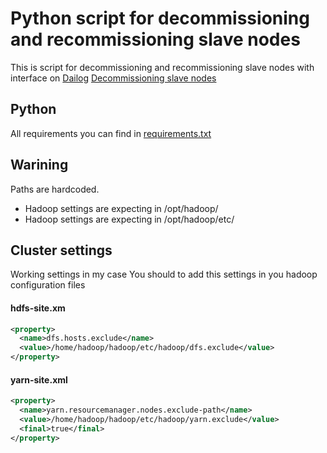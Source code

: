 # Python script for decommissioning and recommissioning slave nodes
This is script for decommissioning and recommissioning slave nodes with interface on [Dailog](https://en.wikipedia.org/wiki/Dialog_\(software\))
[Decommissioning slave nodes](https://www.ibm.com/support/knowledgecenter/en/SSPT3X_4.1.0/com.ibm.swg.im.infosphere.biginsights.admin.doc/doc/iop_decom_nodes.htmls)
## Python
All requirements you can find in [requirements.txt](requirements.txt)
## Warining
Paths are hardcoded. 
* Hadoop settings are expecting in /opt/hadoop/
* Hadoop settings are expecting in /opt/hadoop/etc/ 
## Cluster settings
Working settings in my case
You should to add this settings in you hadoop configuration files
#### hdfs-site.xm
```xml
<property>
  <name>dfs.hosts.exclude</name>
  <value>/home/hadoop/hadoop/etc/hadoop/dfs.exclude</value>
</property>
```
#### yarn-site.xml
```xml
<property>
  <name>yarn.resourcemanager.nodes.exclude-path</name>        
  <value>/home/hadoop/hadoop/etc/hadoop/yarn.exclude</value>
  <final>true</final>   
</property>
```

